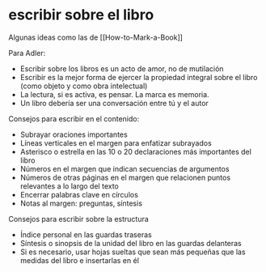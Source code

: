 # escribir sobre el libro
Algunas ideas como las de [[How-to-Mark-a-Book]]

Para Adler:

- Escribir sobre los libros es un acto de amor, no de mutilación
- Escribir es la mejor forma de ejercer la propiedad integral sobre el libro (como objeto y como obra intelectual)
- La lectura, si es activa, es pensar. La marca es memoria.
- Un libro debería ser una conversación entre tú y el autor

Consejos para escribir en el contenido:

- Subrayar oraciones importantes
- Líneas verticales en el margen para enfatizar subrayados
- Asterisco o estrella en las 10 o 20 declaraciones más importantes del libro
- Números en el margen que indican secuencias de argumentos
- Números de otras páginas en el margen que relacionen puntos relevantes a lo largo del texto
- Encerrar palabras clave en círculos
- Notas al margen: preguntas, síntesis

Consejos para escribir sobre la estructura

- Índice personal en las guardas traseras
- Síntesis o sinopsis de la unidad del libro en las guardas delanteras
- Si es necesario, usar hojas sueltas que sean más pequeñas que las medidas del libro e insertarlas en él
